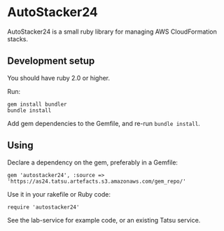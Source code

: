 # AutoStacker24

AutoStacker24 is a small ruby library for managing AWS CloudFormation stacks.

## Development setup

You should have ruby 2.0 or higher.

Run:

    gem install bundler
    bundle install

Add gem dependencies to the Gemfile, and re-run `bundle install`.


## Using

Declare a dependency on the gem, preferably in a Gemfile:

    gem 'autostacker24', :source => 'https://as24.tatsu.artefacts.s3.amazonaws.com/gem_repo/'

Use it in your rakefile or Ruby code:

    require 'autostacker24'

See the lab-service for example code, or an existing Tatsu service.

